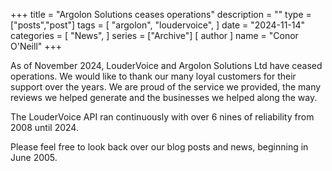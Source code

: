 +++
title = "Argolon Solutions ceases operations"
description = ""
type = ["posts","post"]
tags = [
    "argolon",
    "loudervoice",
]
date = "2024-11-14"
categories = [
    "News",
]
series = ["Archive"]
[ author ]
  name = "Conor O'Neill"
+++

As of November 2024, LouderVoice and Argolon Solutions Ltd have ceased operations. We would like to thank our many loyal customers for their support over the years. We are proud of the service we provided, the many reviews we helped generate and the businesses we helped along the way.

The LouderVoice API ran continuously with over 6 nines of reliability from 2008 until 2024.

Please feel free to look back over our blog posts and news, beginning in June 2005.

